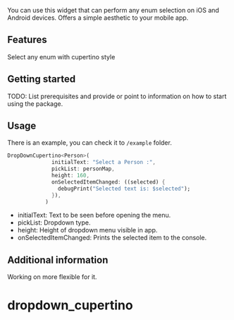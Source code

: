 
<!-- 
This README describes the package. If you publish this package to pub.dev,
this README's contents appear on the landing page for your package.

For information about how to write a good package README, see the guide for
[writing package pages](https://dart.dev/guides/libraries/writing-package-pages). 

For general information about developing packages, see the Dart guide for
[creating packages](https://dart.dev/guides/libraries/create-library-packages)
and the Flutter guide for
[developing packages and plugins](https://flutter.dev/developing-packages). 
-->

You can use this widget that can perform any enum selection on iOS and Android devices. Offers a simple aesthetic to your mobile app.

## Features

Select any enum with cupertino style

## Getting started

TODO: List prerequisites and provide or point to information on how to
start using the package.

## Usage

There is an example, you can check it
to `/example` folder. 

```dart
DropDownCupertino<Person>(
              initialText: "Select a Person :",
              pickList: personMap,
              height: 160,
              onSelectedItemChanged: ((selected) {
                debugPrint("Selected text is: $selected");
              }),
            )
```

  - initialText: Text to be seen before opening the menu.
  - pickList: Dropdown type.
  - height: Height of dropdown menu visible in app.
  - onSelectedItemChanged: Prints the selected item to the console.

## Additional information

Working on more flexible for it.
# dropdown_cupertino
